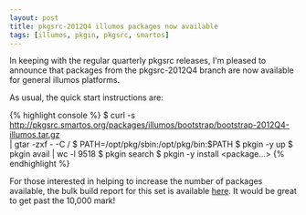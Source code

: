```yaml
---
layout: post
title: pkgsrc-2012Q4 illumos packages now available
tags: [illumos, pkgin, pkgsrc, smartos]
---
```


In keeping with the regular quarterly pkgsrc releases, I'm pleased to announce
that packages from the pkgsrc-2012Q4 branch are now available for general
illumos platforms.

As usual, the quick start instructions are:

{% highlight console %}
$ curl -s http://pkgsrc.smartos.org/packages/illumos/bootstrap/bootstrap-2012Q4-illumos.tar.gz \
    | gtar -zxf - -C /
$ PATH=/opt/pkg/sbin:/opt/pkg/bin:$PATH
$ pkgin -y up
$ pkgin avail | wc -l
    9518
$ pkgin search <package>
$ pkgin -y install <package> <package...>
{% endhighlight %}

For those interested in helping to increase the number of packages available,
the bulk build report for this set is available
[here](http://pkgsrc.smartos.org/reports/2012Q4-illumos/20130106.1305/meta/report.html).  It would be great to get past the 10,000 mark!
